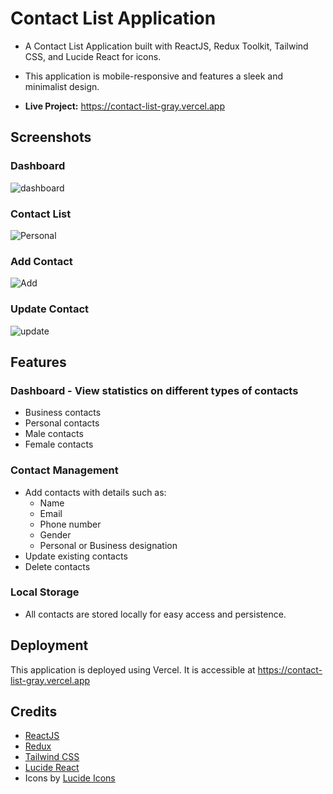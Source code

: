 # Contact List Application 

- A Contact List Application built with ReactJS, Redux Toolkit, Tailwind CSS, and Lucide React for icons. 
- This application is mobile-responsive and features a sleek and minimalist design.

- **Live Project:** https://contact-list-gray.vercel.app

## Screenshots

### Dashboard
![dashboard](https://github.com/zabihhaqqani/contact-list/assets/53895282/e8b949e9-51b7-4c48-b2d3-a5ef06a20332)

### Contact List
![Personal](https://github.com/zabihhaqqani/contact-list/assets/53895282/296f99da-1680-4d37-8ae3-1d032f6d402b)

### Add Contact
![Add](https://github.com/zabihhaqqani/contact-list/assets/53895282/2018f1ea-0561-4423-917b-b842f72a7884)


### Update Contact
![update](https://github.com/zabihhaqqani/contact-list/assets/53895282/f2f22833-1831-4739-b365-d60ab99b7cf3)

## Features

### Dashboard - View statistics on different types of contacts
- Business contacts
- Personal contacts
- Male contacts
- Female contacts

### Contact Management
- Add contacts with details such as:
  - Name
  - Email
  - Phone number
  - Gender
  - Personal or Business designation
- Update existing contacts
- Delete contacts

### Local Storage
- All contacts are stored locally for easy access and persistence.

## Deployment

This application is deployed using Vercel. It is accessible at https://contact-list-gray.vercel.app

## Credits

- [ReactJS](https://reactjs.org/)
- [Redux](https://redux.js.org/)
- [Tailwind CSS](https://tailwindcss.com/)
- [Lucide React](https://lucide.dev/)
- Icons by [Lucide Icons](https://lucide.dev/)
